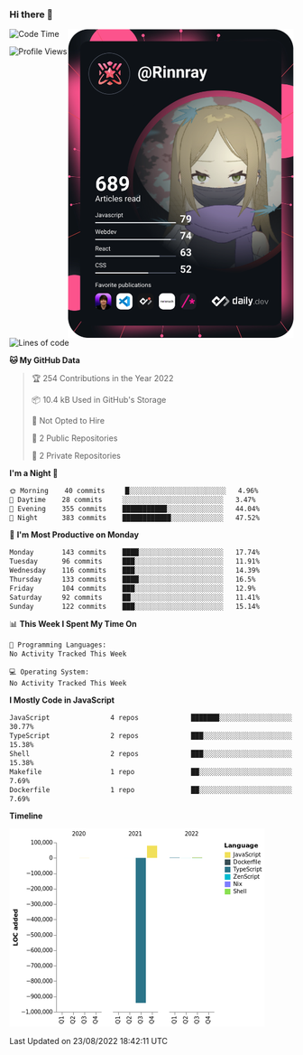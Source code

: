### Hi there 👋

<div align="left">
 <a href="https://app.daily.dev/Rinnray">
   <img 
        align="right"
        src="https://github.com/Rinnray/Rinnray/blob/main/devcard.svg" 
        width="400" 
        alt="Rinnray's Dev Card"/>
 </a>
</div>




<!--START_SECTION:waka-->
![Code Time](http://img.shields.io/badge/Code%20Time-189%20hrs%2016%20mins-blue)

![Profile Views](http://img.shields.io/badge/Profile%20Views-0-blue)

![Lines of code](https://img.shields.io/badge/From%20Hello%20World%20I%27ve%20Written--857%20Thousand%20lines%20of%20code-blue)

**🐱 My GitHub Data** 

> 🏆 254 Contributions in the Year 2022
 > 
> 📦 10.4 kB Used in GitHub's Storage 
 > 
> 🚫 Not Opted to Hire
 > 
> 📜 2 Public Repositories 
 > 
> 🔑 2 Private Repositories  
 > 
**I'm a Night 🦉** 

```text
🌞 Morning    40 commits     █░░░░░░░░░░░░░░░░░░░░░░░░   4.96% 
🌆 Daytime    28 commits     ░░░░░░░░░░░░░░░░░░░░░░░░░   3.47% 
🌃 Evening    355 commits    ███████████░░░░░░░░░░░░░░   44.04% 
🌙 Night      383 commits    ████████████░░░░░░░░░░░░░   47.52%

```
📅 **I'm Most Productive on Monday** 

```text
Monday       143 commits    ████░░░░░░░░░░░░░░░░░░░░░   17.74% 
Tuesday      96 commits     ███░░░░░░░░░░░░░░░░░░░░░░   11.91% 
Wednesday    116 commits    ███░░░░░░░░░░░░░░░░░░░░░░   14.39% 
Thursday     133 commits    ████░░░░░░░░░░░░░░░░░░░░░   16.5% 
Friday       104 commits    ███░░░░░░░░░░░░░░░░░░░░░░   12.9% 
Saturday     92 commits     ██░░░░░░░░░░░░░░░░░░░░░░░   11.41% 
Sunday       122 commits    ███░░░░░░░░░░░░░░░░░░░░░░   15.14%

```


📊 **This Week I Spent My Time On** 

```text
💬 Programming Languages: 
No Activity Tracked This Week

💻 Operating System: 
No Activity Tracked This Week

```

**I Mostly Code in JavaScript** 

```text
JavaScript               4 repos             ███████░░░░░░░░░░░░░░░░░░   30.77% 
TypeScript               2 repos             ███░░░░░░░░░░░░░░░░░░░░░░   15.38% 
Shell                    2 repos             ███░░░░░░░░░░░░░░░░░░░░░░   15.38% 
Makefile                 1 repo              ██░░░░░░░░░░░░░░░░░░░░░░░   7.69% 
Dockerfile               1 repo              ██░░░░░░░░░░░░░░░░░░░░░░░   7.69%

```


**Timeline**

![Chart not found](https://raw.githubusercontent.com/Rinnray/Rinnray/main/charts/bar_graph.png) 


 Last Updated on 23/08/2022 18:42:11 UTC
<!--END_SECTION:waka-->


<!--
**Rinnray/Rinnray** is a ✨ _special_ ✨ repository because its `README.md` (this file) appears on your GitHub profile.

Here are some ideas to get you started:

- 🔭 I’m currently working on ...
- 🌱 I’m currently learning ...
- 👯 I’m looking to collaborate on ...
- 🤔 I’m looking for help with ...
- 💬 Ask me about ...
- 📫 How to reach me: ...
- 😄 Pronouns: ...
- ⚡ Fun fact: ...
-->
